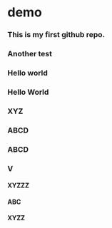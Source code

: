 # demo

### This is my first github repo.

### Another test
### Hello world
### Hello World
### XYZ
### ABCD
### ABCD
### V


#### XYZZZ
#### ABC
#### XYZZ
